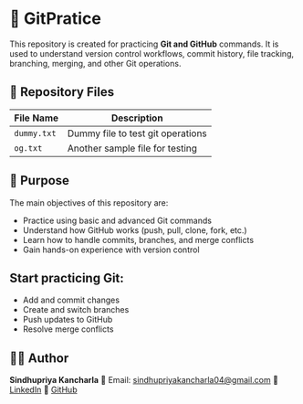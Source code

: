 # 🧪 GitPratice

This repository is created for practicing **Git and GitHub** commands. It is used to understand version control workflows, commit history, file tracking, branching, merging, and other Git operations.


## 📁 Repository Files

| File Name   | Description                         |
|-------------|-------------------------------------|
| `dummy.txt` | Dummy file to test git operations   |
| `og.txt`    | Another sample file for testing     |


## 🎯 Purpose

The main objectives of this repository are:

- Practice using basic and advanced Git commands
- Understand how GitHub works (push, pull, clone, fork, etc.)
- Learn how to handle commits, branches, and merge conflicts
- Gain hands-on experience with version control


## Start practicing Git:

   * Add and commit changes
   * Create and switch branches
   * Push updates to GitHub
   * Resolve merge conflicts

## 🙋‍♀️ Author

**Sindhupriya Kancharla**
📧 Email: [sindhupriyakancharla04@gmail.com](mailto:sindhupriyakancharla04@gmail.com)
💼 [LinkedIn](https://www.linkedin.com/in/sindhu-priya-kancharla-0b6666217/) 
🔗 [GitHub](https://github.com/KancharlaSindhupriya)



